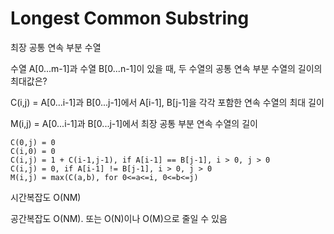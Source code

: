 # Longest Common Substring

최장 공통 연속 부분 수열

수열 A[0...m-1]과 수열 B[0...n-1]이 있을 때, 두 수열의 공통 연속 부분 수열의 길이의 최대값은?

C(i,j) = A[0...i-1]과 B[0...j-1]에서 A[i-1], B[j-1]을 각각 포함한 연속 수열의 최대 길이

M(i,j) = A[0...i-1]과 B[0...j-1]에서 최장 공통 부분 연속 수열의 길이

```
C(0,j) = 0
C(i,0) = 0
C(i,j) = 1 + C(i-1,j-1), if A[i-1] == B[j-1], i > 0, j > 0
C(i,j) = 0, if A[i-1] != B[j-1], i > 0, j > 0
M(i,j) = max(C(a,b), for 0<=a<=i, 0<=b<=j)
```

시간복잡도 O(NM)

공간복잡도 O(NM). 또는 O(N)이나 O(M)으로 줄일 수 있음
